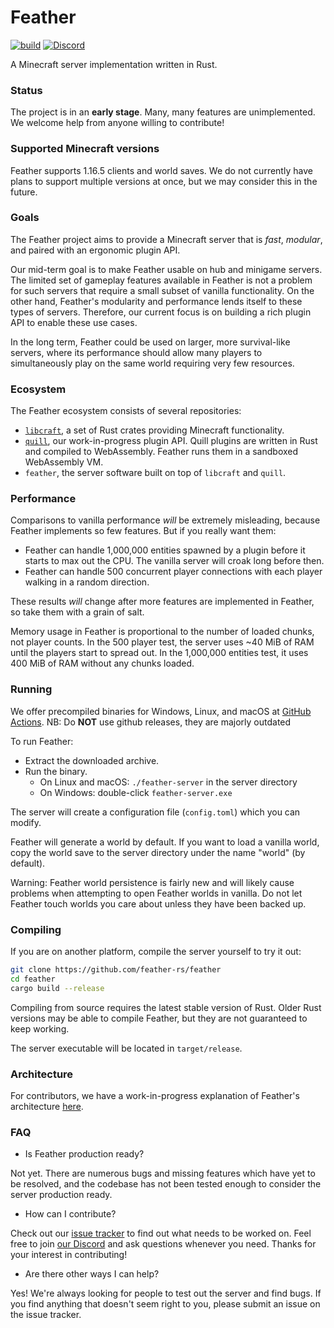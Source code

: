 # Feather
[![build](https://github.com/feather-rs/feather/workflows/build/badge.svg)](https://github.com/feather-rs/feather/actions)
[![Discord](https://img.shields.io/discord/619316022800809995?logo=discord)](https://discordapp.com/invite/4eYmK69)

A Minecraft server implementation written in Rust.

### Status

The project is in an **early stage**. Many, many features are unimplemented. We welcome help from anyone willing to contribute!

### Supported Minecraft versions

Feather supports 1.16.5 clients and world saves. We do not currently have plans to support multiple versions at once, but
we may consider this in the future.

### Goals

The Feather project aims to provide a Minecraft server that is _fast_, _modular_, and paired with an ergonomic plugin API.

Our mid-term goal is to make Feather usable on hub and minigame servers. The limited set of gameplay features available in Feather
is not a problem for such servers that require a small subset of vanilla functionality. On the other hand, Feather's modularity
and performance lends itself to these types of servers. Therefore, our current focus is
on building a rich plugin API to enable these use cases.

In the long term, Feather could be used on larger, more survival-like servers, where its performance should allow many players to simultaneously play on the same world requiring very few resources.

### Ecosystem

The Feather ecosystem consists of several repositories:
* [`libcraft`](https://github.com/feather-rs/libcraft), a set of Rust crates providing Minecraft functionality.
* [`quill`](https://github.com/feather-rs/feather/tree/main/quill), our work-in-progress plugin API. Quill plugins are written in Rust and compiled to WebAssembly. Feather runs them in a sandboxed WebAssembly VM.
* `feather`, the server software built on top of `libcraft` and `quill`.

### Performance

Comparisons to vanilla performance _will_ be extremely misleading, because Feather implements so few features. But if you really want them:

* Feather can handle 1,000,000 entities spawned by a plugin before it starts to max out the CPU. The vanilla server will croak long before then.
* Feather can handle 500 concurrent player connections with each player walking in a random direction.

These results _will_ change after more features are implemented in Feather, so take them with a grain of salt.

Memory usage in Feather is proportional to the number of loaded chunks, not player counts. In the 500 player test, the server uses ~40 MiB of RAM
until the players start to spread out. In the 1,000,000 entities test, it uses 400 MiB of RAM without any chunks loaded.

### Running
We offer precompiled binaries for Windows, Linux, and macOS at [GitHub Actions](https://github.com/feather-rs/feather/actions/workflows/main.yml).
NB: Do **NOT** use github releases, they are majorly outdated

To run Feather:
* Extract the downloaded archive.
* Run the binary.
  * On Linux and macOS: `./feather-server` in the server directory
  * On Windows: double-click `feather-server.exe`
  
The server will create a configuration file (`config.toml`) which you can modify.

Feather will generate a world by default. If you want to load a vanilla world,
copy the world save to the server directory under the name "world" (by default).

Warning: Feather world persistence is fairly new and will likely cause problems
when attempting to open Feather worlds in vanilla. Do not let Feather touch worlds
you care about unless they have been backed up.

### Compiling
If you are on another platform, compile the server yourself to try it out:
```bash
git clone https://github.com/feather-rs/feather
cd feather
cargo build --release
```

Compiling from source requires the latest stable version of Rust. Older Rust versions may be able
to compile Feather, but they are not guaranteed to keep working.

The server executable will be located in `target/release`.

### Architecture

For contributors, we have a work-in-progress explanation of Feather's architecture [here](docs/architecture.md).

### FAQ

* Is Feather production ready?

Not yet. There are numerous bugs and missing features which have yet to be resolved,
and the codebase has not been tested enough to consider the server production ready.

* How can I contribute?

Check out our [issue tracker](https://github.com/feather-rs/feather/issues) to find out what needs to be worked on. Feel free
to join [our Discord](https://discordapp.com/invite/4eYmK69) and ask questions whenever you need. Thanks for your interest in contributing!

* Are there other ways I can help?

Yes! We're always looking for people to test out the server and find bugs. If you find anything that doesn't
seem right to you, please submit an issue on the issue tracker.
